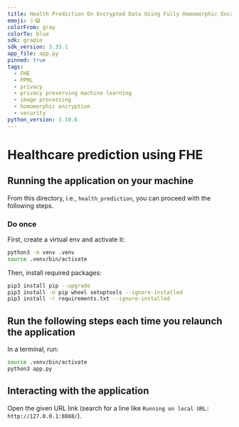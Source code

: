 ```yaml
---
title: Health Prediction On Encrypted Data Using Fully Homomorphic Encryption
emoji: 🩺😷
colorFrom: gray
colorTo: blue
sdk: gradio
sdk_version: 3.33.1
app_file: app.py
pinned: true
tags:
  - FHE
  - PPML
  - privacy
  - privacy preserving machine learning
  - image processing
  - homomorphic encryption
  - security
python_version: 3.10.6
---
```


# Healthcare prediction using FHE

## Running the application on your machine

From this directory, i.e., `health_prediction`, you can proceed with the following steps.

### Do once

First, create a virtual env and activate it:

<!--pytest-codeblocks:skip-->

```bash
python3 -m venv .venv
source .venv/bin/activate
```

Then, install required packages:

<!--pytest-codeblocks:skip-->

```bash
pip3 install pip --upgrade
pip3 install -U pip wheel setuptools --ignore-installed
pip3 install -r requirements.txt --ignore-installed
```

## Run the following steps each time you relaunch the application

In a terminal, run:

<!--pytest-codeblocks:skip-->

```bash
source .venv/bin/activate
python3 app.py
```

## Interacting with the application

Open the given URL link (search for a line like `Running on local URL:  http://127.0.0.1:8888/`).
